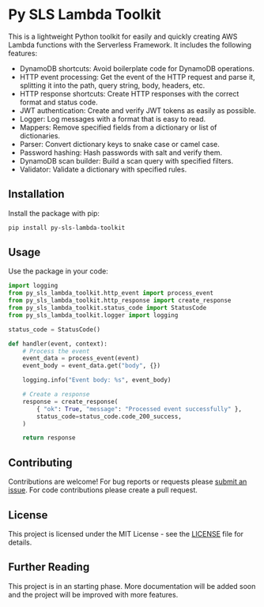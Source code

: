 # Py SLS Lambda Toolkit

This is a lightweight Python toolkit for easily and quickly creating AWS Lambda functions with the Serverless Framework. It includes the following features:

- DynamoDB shortcuts: Avoid boilerplate code for DynamoDB operations.
- HTTP event processing: Get the event of the HTTP request and parse it, splitting it into the path, query string, body, headers, etc.
- HTTP response shortcuts: Create HTTP responses with the correct format and status code.
- JWT authentication: Create and verify JWT tokens as easily as possible.
- Logger: Log messages with a format that is easy to read.
- Mappers: Remove specified fields from a dictionary or list of dictionaries.
- Parser: Convert dictionary keys to snake case or camel case.
- Password hashing: Hash passwords with salt and verify them.
- DynamoDB scan builder: Build a scan query with specified filters.
- Validator: Validate a dictionary with specified rules.

## Installation

Install the package with pip:

```bash
pip install py-sls-lambda-toolkit
```

## Usage

Use the package in your code:

```python
import logging
from py_sls_lambda_toolkit.http_event import process_event
from py_sls_lambda_toolkit.http_response import create_response
from py_sls_lambda_toolkit.status_code import StatusCode
from py_sls_lambda_toolkit.logger import logging

status_code = StatusCode()

def handler(event, context):
    # Process the event
    event_data = process_event(event)
    event_body = event_data.get("body", {})

    logging.info("Event body: %s", event_body)

    # Create a response
    response = create_response(
        { "ok": True, "message": "Processed event successfully" },
        status_code=status_code.code_200_success,
    )

    return response

```

## Contributing

Contributions are welcome! For bug reports or requests please [submit an issue](https://github.com/0riion/py-sls-lambda-toolkit/issues). For code contributions please create a pull request.

## License

This project is licensed under the MIT License - see the [LICENSE](LICENSE) file for details.

## Further Reading

This project is in an starting phase. More documentation will be added soon and the project will be improved with more features.
